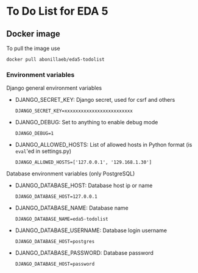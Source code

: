 # To Do List for EDA 5

## Docker image

To pull the image use
```
docker pull abonillaeb/eda5-todolist
```

### Environment variables

Django general environment variables

* DJANGO_SECRET_KEY: Django secret, used for csrf and others

  `DJANGO_SECRET_KEY=xxxxxxxxxxxxxxxxxxxxxxxxx`

* DJANGO_DEBUG: Set to anything to enable debug mode

  `DJANGO_DEBUG=1`

* DJANGO_ALLOWED_HOSTS: List of allowed hosts in Python format (is `eval`'ed in settings.py)

  `DJANGO_ALLOWED_HOSTS=['127.0.0.1', '129.168.1.30']`

Database environment variables (only PostgreSQL)

* DJANGO_DATABASE_HOST: Database host ip or name

  `DJANGO_DATABASE_HOST=127.0.0.1`

* DJANGO_DATABASE_NAME: Database name

  `DJANGO_DATABASE_NAME=eda5-todolist`

* DJANGO_DATABASE_USERNAME: Database login username

  `DJANGO_DATABASE_HOST=postgres`

* DJANGO_DATABASE_PASSWORD: Database password

  `DJANGO_DATABASE_HOST=password`
